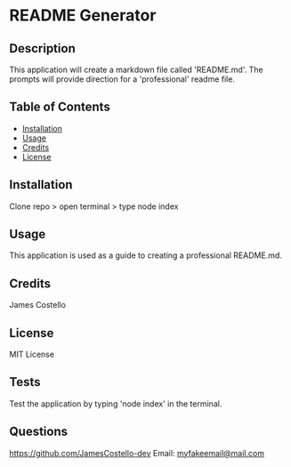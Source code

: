 # README Generator

## Description

This application will create a markdown file called 'README.md'.  The prompts will provide direction for a 'professional' readme file.

## Table of Contents

* [Installation](#installation)
* [Usage](#usage)
* [Credits](#credits)
* [License](#license)

## Installation

Clone repo > open terminal > type node index

## Usage

This application is used as a guide to creating a professional README.md.

## Credits

James Costello

## License 

MIT License

## Tests

Test the application by typing 'node index' in the terminal.

## Questions

https://github.com/JamesCostello-dev
Email: myfakeemail@mail.com
